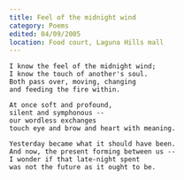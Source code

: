 ```yaml
---
title: Feel of the midnight wind
category: Poems
edited: 04/09/2005
location: Food court, Laguna Hills mall
---
```


    I know the feel of the midnight wind;
    I know the touch of another's soul.
    Both pass over, moving, changing
    and feeding the fire within.

    At once soft and profound,
    silent and symphonous --
    our wordless exchanges
    touch eye and brow and heart with meaning.

    Yesterday became what it should have been.
    And now, the present forming between us --
    I wonder if that late-night spent
    was not the future as it ought to be.


